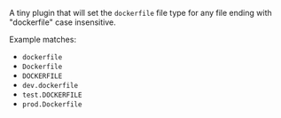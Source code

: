 A tiny plugin that will set the `dockerfile` file type for any file ending with "dockerfile" case insensitive.

Example matches:
* `dockerfile`
* `Dockerfile`
* `DOCKERFILE`
* `dev.dockerfile`
* `test.DOCKERFILE`
* `prod.Dockerfile`
